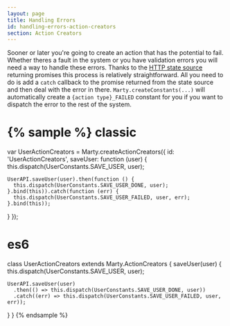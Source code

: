 ```yaml
---
layout: page
title: Handling Errors
id: handling-errors-action-creators
section: Action Creators
---
```


Sooner or later you're going to create an action that has the potential to fail. Whether theres a fault in the system or you have validation errors you will need a way to handle these errors. Thanks to the [HTTP state source](/api/state-sources/http.html) returning promises this process is relatively straightforward. All you need to do is add a ``catch`` callback to the promise returned from the state source and then deal with the error in there. ``Marty.createConstants(...)`` will automatically create a ``{action type}_FAILED`` constant for you if you want to dispatch the error to the rest of the system.

{% sample %}
classic
=======
var UserActionCreators = Marty.createActionCreators({
  id: 'UserActionCreators',
  saveUser: function (user) {
    this.dispatch(UserConstants.SAVE_USER, user);

    UserAPI.saveUser(user).then(function () {
      this.dispatch(UserConstants.SAVE_USER_DONE, user);
    }.bind(this)).catch(function (err) {
      this.dispatch(UserConstants.SAVE_USER_FAILED, user, err);
    }.bind(this));
  }
});

es6
===
class UserActionCreators extends Marty.ActionCreators {
  saveUser(user) {
    this.dispatch(UserConstants.SAVE_USER, user);

    UserAPI.saveUser(user)
      .then(() => this.dispatch(UserConstants.SAVE_USER_DONE, user))
      .catch((err) => this.dispatch(UserConstants.SAVE_USER_FAILED, user, err));
  }
}
{% endsample %}
